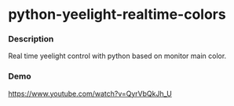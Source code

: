 # python-yeelight-realtime-colors

### Description

Real time yeelight control with python based on monitor main color.

### Demo

https://www.youtube.com/watch?v=QyrVbQkJh_U
